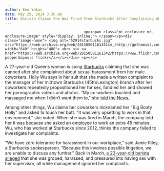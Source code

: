 ```yaml
---
author: Ben Yakas
date: May 29, 2014 3:30 pm
title: Barista Claims She Was Fired From Starbucks After Complaining About Sexual Harassment
---
```


	
										<p><span class="mt-enclosure mt-enclosure-image" style="display: inline;"> </span></p><div class="image-none"> <img alt="52914starbucks.jpg" src="https://web.archive.org/web/20150501161342im_/http://gothamist.com/attachments/byakas/52914starbucks.jpg" width="640" height="480"> <br> <i> <a href="https://web.archive.org/web/20150501161342/https://www.flickr.com/photos/rgp/2410399071/">ry pepper&apos;s flickr</a></i></div> <p></p>

<p>A 27-year-old Queens woman is suing <a href="https://web.archive.org/web/20150501161342/http://gothamist.com/tags/starbucks">Starbucks</a> claiming that she was canned after she complained about sexual harassment from her male coworkers. Holly Wu says in her suit that she made a written complaint to the manager of her midtown Starbucks (45th/Lexington) branch after her coworkers repeatedly propositioned her for sex, fondled her and showed her pornographic videos and photos. &quot;My co-workers touched and massaged me when I didn&#x2019;t want them to,&quot; she <a href="https://web.archive.org/web/20150501161342/http://www.nydailynews.com/new-york/starbucks-fired-complaining-harassment-lawsuit-article-1.1809200">told the News.</a></p>

<p>Among other things, Wu claims her coworkers nicknamed her &quot;Big Booty Holly&quot; and asked to touch her butt. &quot;It was very upsetting to work in that environment,&quot; she noted. When she was fired in March, the company told her it was because she asked an employee to work an extra 45 minutes. Wu, who has worked at Starbucks since 2012, thinks the company failed to investigate her complaints.</p>

<p>&quot;We have zero tolerance for harassment in our workplace,&quot; said Jamie Riley, a Starbucks spokesperson. &quot;Because this involves possible litigation, we are unable to discuss any further.&quot; Back in March, <a href="https://web.archive.org/web/20150501161342/http://gothamist.com/2014/03/04/union_square_starbucks_employee_cla.php">a 23-year-old barista alleged</a> that she was groped, harassed, and pressured into having sex with her supervisor, all while management ignored her complaints.</p>					
										
									
				